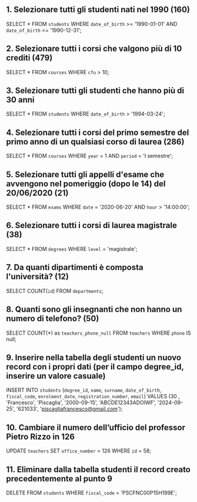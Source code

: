 ## 1. Selezionare tutti gli studenti nati nel 1990 (160)
SELECT *
FROM `students`
WHERE `date_of_birth` >= '1990-01-01'
AND `date_of_birth` <= '1990-12-31';
<!-- Correction => WHERE YEAR(date_of_birth) = 1990; -->

## 2. Selezionare tutti i corsi che valgono più di 10 crediti (479)
SELECT *
FROM `courses`
WHERE `cfu` > 10;

## 3. Selezionare tutti gli studenti che hanno più di 30 anni
SELECT *
FROM `students`
WHERE `date_of_birth` > '1994-03-24';
<!-- Correction => WHERE TIMESTAMPDIFF(YEAR, `date_of_birth`, CURDATE()) > 30 -->

## 4. Selezionare tutti i corsi del primo semestre del primo anno di un qualsiasi corso di laurea (286)
SELECT *
FROM `courses`
WHERE `year` = 1
AND `period` = 'I semestre'; 

## 5. Selezionare tutti gli appelli d'esame che avvengono nel pomeriggio (dopo le 14) del 20/06/2020 (21)
SELECT *
FROM `exams`
WHERE `date` = '2020-06-20'
AND `hour` > '14:00:00';

## 6. Selezionare tutti i corsi di laurea magistrale (38)
SELECT *
FROM `degrees`
WHERE `level` = 'magistrale';

## 7. Da quanti dipartimenti è composta l'università? (12)
SELECT COUNT(`id`)
FROM `departments`;

## 8. Quanti sono gli insegnanti che non hanno un numero di telefono? (50)
SELECT COUNT(*) as `teachers_phone_null`
FROM `teachers`
WHERE `phone` IS null;

## 9. Inserire nella tabella degli studenti un nuovo record con i propri dati (per il campo degree_id, inserire un valore casuale)
INSERT INTO `students` (`degree_id`, `name`, `surname`, `date_of_birth`, `fiscal_code`, `enrolment_date`, `registration_number`, `email`)
VALUES (30 , 'Francesco', 'Piscaglia', '2000-09-15', 'ABCDE12343ADOIWF', '2024-09-25', '621033', 'piscagliafrancesco@gmail.com');

## 10. Cambiare il numero dell’ufficio del professor Pietro Rizzo in 126
UPDATE `teachers`
SET `office_number` = 126
WHERE `id` = 58;

## 11. Eliminare dalla tabella studenti il record creato precedentemente al punto 9
DELETE FROM `students`
WHERE `fiscal_code` = 'PSCFNC00P15H199E';